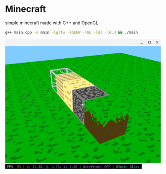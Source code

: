 # Minecraft
simple minecraft made with C++ and OpenGL


```bash
g++ main.cpp -o main -lglfw -lGLEW -lGL -ldl -lGLU && ./main
```


![gameplay](mc_example.png)
![Stats](mc_stats.png)
